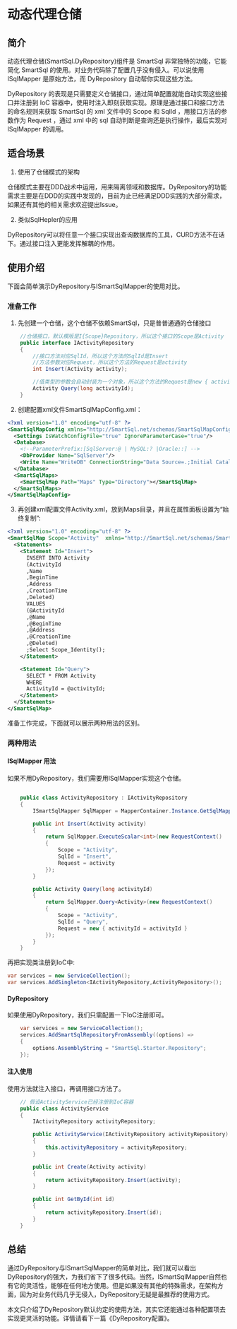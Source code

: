 # 动态代理仓储

## 简介

动态代理仓储(SmartSql.DyRepository)组件是 SmartSql 非常独特的功能，它能简化 SmartSql 的使用。对业务代码除了配置几乎没有侵入。可以说使用 ISqlMapper 是原始方法，而 DyRepository 自动帮你实现这些方法。

DyRepository 的表现是只需要定义仓储接口，通过简单配置就能自动实现这些接口并注册到 IoC 容器中，使用时注入即刻获取实现。原理是通过接口和接口方法的命名规则来获取 SmartSql 的 xml 文件中的 Scope 和 SqlId ，用接口方法的参数作为 Request ，通过 xml 中的 sql 自动判断是查询还是执行操作，最后实现对 ISqlMapper 的调用。

## 适合场景

1. 使用了仓储模式的架构

仓储模式主要在DDD战术中运用，用来隔离领域和数据库。DyRepository的功能需求主要是在DDD的实践中发现的，目前为止已经满足DDD实践的大部分需求，如果还有其他的相关需求欢迎提出Issue。

2. 类似SqlHepler的应用

DyRepository可以将任意一个接口实现出查询数据库的工具，CURD方法不在话下。通过接口注入更能发挥解耦的作用。

## 使用介绍

下面会简单演示DyRepository与ISmartSqlMapper的使用对比。

### 准备工作

1. 先创建一个仓储，这个仓储不依赖SmartSql，只是普普通通的仓储接口

``` csharp
    //仓储接口，默认模版是I{Scope}Repository，所以这个接口的Scope是Activity
    public interface IActivityRepository
    {
        //接口方法对应SqlId，所以这个方法的SqlId是Insert
        //方法参数对应Request，所以这个方法的Request是activity
        int Insert(Activity activity);

        //值类型的参数会自动封装为一个对象，所以这个方法的Request是new { activityId = activityId }
        Activity Query(long activityId);
    }
```

2. 创建配置xml文件SmartSqlMapConfig.xml：

```xml
<?xml version="1.0" encoding="utf-8" ?>
<SmartSqlMapConfig xmlns="http://SmartSql.net/schemas/SmartSqlMapConfig.xsd">
  <Settings IsWatchConfigFile="true" IgnoreParameterCase="true"/>
  <Database>
    <!--ParameterPrefix:[SqlServer:@ | MySQL:? |Oracle::] -->
    <DbProvider Name="SqlServer"/>
    <Write Name="WriteDB" ConnectionString="Data Source=.;Initial Catalog=SmartSqlStarterDB;Integrated Security=True"/>
  </Database>
  <SmartSqlMaps>
    <SmartSqlMap Path="Maps" Type="Directory"></SmartSqlMap>
  </SmartSqlMaps>
</SmartSqlMapConfig>

```

3. 再创建xml配置文件Activity.xml，放到Maps目录，并且在属性面板设置为“始终复制”:

```xml
<?xml version="1.0" encoding="utf-8" ?>
<SmartSqlMap Scope="Activity"  xmlns="http://SmartSql.net/schemas/SmartSqlMap.xsd">
  <Statements>
    <Statement Id="Insert">
      INSERT INTO Activity
      (ActivityId
      ,Name
      ,BeginTime
      ,Address
      ,CreationTime
      ,Deleted)
      VALUES
      (@ActivityId
      ,@Name
      ,@BeginTime
      ,@Address
      ,@CreationTime
      ,@Deleted)
      ;Select Scope_Identity();
    </Statement>

    <Statement Id="Query">
      SELECT * FROM Activity
      WHERE
      ActivityId = @activityId;
    </Statement>
  </Statements>
</SmartSqlMap>
```

准备工作完成，下面就可以展示两种用法的区别。

### 两种用法

#### ISqlMapper 用法

如果不用DyRepository，我们需要用ISqlMapper实现这个仓储。

``` csharp

    public class ActivityRepository : IActivityRepository
    {
        ISmartSqlMapper SqlMapper = MapperContainer.Instance.GetSqlMapper();

        public int Insert(Activity activity)
        {
            return SqlMapper.ExecuteScalar<int>(new RequestContext()
            {
                Scope = "Activity",
                SqlId = "Insert",
                Request = activity
            });
        }

        public Activity Query(long activityId)
        {
            return SqlMapper.Query<Activity>(new RequestContext()
            {
                Scope = "Activity",
                SqlId = "Query",
                Request = new { activityId = activityId }
            });
        }
    }
```

再把实现类注册到IoC中:

``` csharp
var services = new ServiceCollection();
var services.AddSingleton<IActivityRepository,ActivityRepository>();
```

#### DyRepository

如果使用DyRepository，我们只需配置一下IoC注册即可。

``` csharp
    var services = new ServiceCollection();
    services.AddSmartSqlRepositoryFromAssembly((options) =>
    {
        options.AssemblyString = "SmartSql.Starter.Repository";
    });
```

#### 注入使用

使用方法就注入接口，再调用接口方法了。

``` csharp
    // 假设ActivityService已经注册到IoC容器
    public class ActivityService
    {
        IActivityRepository activityRepository;

        public ActivityService(IActivityRepository activityRepository)
        {
            this.activityRepository = activityRepository;
        }

        public int Create(Activity activity)
        {
            return activityRepository.Insert(activity);
        }

        public int GetById(int id)
        {
            return activityRepository.Insert(id);
        }
    }

```

## 总结

通过DyRepository与ISmartSqlMapper的简单对比，我们就可以看出DyRepository的强大，为我们省下了很多代码。当然，ISmartSqlMapper自然也有它的灵活性，能够在任何地方使用。但是如果没有其他的特殊需求，在架构方面，因为对业务代码几乎无侵入，DyRepository无疑是最推荐的使用方式。

本文只介绍了DyRepository默认约定的使用方法，其实它还能通过各种配置项去实现更灵活的功能。详情请看下一篇《DyRepository配置》。